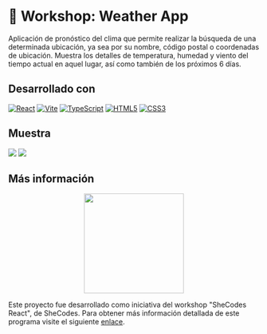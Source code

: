 # 📕 Workshop: Weather App

Aplicación de pronóstico del clima que permite realizar la búsqueda de una determinada ubicación, ya sea por su nombre, código postal o coordenadas de ubicación. Muestra los detalles de temperatura, humedad y viento del tiempo actual en aquel lugar, así como también de los próximos 6 días.

## Desarrollado con

[![React](https://img.shields.io/badge/React-20232A?style=for-the-badge&logo=react&logoColor=61DAFB)](https://es.reactjs.org)
[![Vite](https://img.shields.io/badge/vite-%23646CFF.svg?style=for-the-badge&logo=vite&logoColor=white)](https://vitejs.dev)
[![TypeScript](https://img.shields.io/badge/typescript-%23007ACC.svg?style=for-the-badge&logo=typescript&logoColor=white)](https://www.typescriptlang.org)
[![HTML5](https://img.shields.io/badge/html5-%23E34F26.svg?style=for-the-badge&logo=html5&logoColor=white)](https://developer.mozilla.org/es/docs/Web/HTML)
[![CSS3](https://img.shields.io/badge/css3-%231572B6.svg?style=for-the-badge&logo=css3&logoColor=white)](https://developer.mozilla.org/es/docs/Web/CSS)

## Muestra

<img src="./public/weather_daymode.gif" />

<img src="./public/weather_nightmode.gif" />

## Más información

<p align="center">
  <a href="https://www.shecodes.io">
    <img src="https://www.shecodesfoundation.org/assets/branding/logo--header-f9fa0540d113c086f61eb6e89466c0cbd24a42163b6a96d4b01da078803f53ee.png" width=200 />
  </a>
</p>

Este proyecto fue desarrollado como iniciativa del workshop "SheCodes React", de SheCodes. Para obtener más información detallada de este programa visite el siguiente [enlace](https://www.shecodes.io/react).
